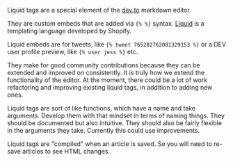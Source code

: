 Liquid tags are a special element of the [dev.to](/) markdown editor.

They are custom embeds that are added via `{% %}` syntax. [Liquid](https://shopify.github.io/liquid/) is a templating language developed by Shopify.

Liquid embeds are for tweets, like `{% tweet 765282762081329153 %}` or a DEV user profile preview, like `{% user jess %}` etc.

They make for good community contributions because they can be extended and improved on consistently. It is truly how we extend the functionality of the editor. At the moment, there could be a lot of work refactoring and improving existing liquid tags, in addition to adding new ones.

Liquid tags are sort of like functions, which have a name and take arguments. Develop them with that mindset in terms of naming things. They should be documented but also intuitive. They should also be fairly flexible in the arguments they take. Currently this could use improvements.

Liquid tags are "compiled" when an article is saved. So you will need to re-save articles to see HTML changes.
